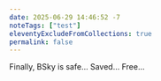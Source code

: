 ```yaml
---
date: 2025-06-29 14:46:52 -7
noteTags: ["test"]
eleventyExcludeFromCollections: true
permalink: false
---
```

Finally, BSky is safe… Saved… Free…